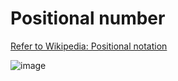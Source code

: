 # Positional number

[Refer to Wikipedia: Positional notation](https://en.wikipedia.org/wiki/Positional_notation)

![image](https://user-images.githubusercontent.com/14041622/43631199-18454f88-9735-11e8-8297-4e47429d726b.png)
